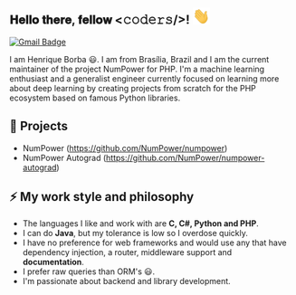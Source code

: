 <h2> 𝐇𝐞𝐥𝐥𝐨 𝐭𝐡𝐞𝐫𝐞, 𝐟𝐞𝐥𝐥𝐨𝐰 <𝚌𝚘𝚍𝚎𝚛𝚜/>! <img src="https://raw.githubusercontent.com/ABSphreak/ABSphreak/master/gifs/Hi.gif" width="30px"></h2>

[![Gmail Badge](https://img.shields.io/badge/-henrique.borba.dev@gmail.com-c14438?style=flat-square&logo=Gmail&logoColor=white&link=mailto:mailharshkhatri@gmail.com)](mailto:henrique.borba.dev@gmail.com)

I am Henrique Borba 😃. I am from Brasília, Brazil and I am the current maintainer of the project NumPower for PHP. I'm a machine learning enthusiast and a generalist engineer currently focused on learning more about deep learning by creating projects from scratch for the PHP ecosystem based on famous Python libraries.

## 👯 Projects
* NumPower (https://github.com/NumPower/numpower)
* NumPower Autograd (https://github.com/NumPower/numpower-autograd)
## ⚡ My work style and philosophy
- The languages ​​I like and work with are **C, C#, Python and PHP**.
- I can do **Java**, but my tolerance is low so I overdose quickly.
- I have no preference for web frameworks and would use any that have dependency injection, a router, middleware support and **documentation**.
- I prefer raw queries than ORM's 😃.
- I'm passionate about backend and library development.
